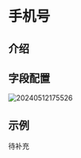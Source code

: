 # 手机号

## 介绍

## 字段配置

![20240512175526](https://static-docs.nocobase.com/20240512175526.png)

## 示例

待补充